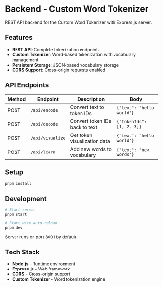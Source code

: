 # Backend - Custom Word Tokenizer

REST API backend for the Custom Word Tokenizer with Express.js server.

## Features

- **REST API**: Complete tokenization endpoints
- **Custom Tokenizer**: Word-based tokenization with vocabulary management
- **Persistent Storage**: JSON-based vocabulary storage
- **CORS Support**: Cross-origin requests enabled

## API Endpoints

| Method | Endpoint | Description | Body |
|--------|----------|-------------|------|
| POST | `/api/encode` | Convert text to token IDs | `{"text": "hello world"}` |
| POST | `/api/decode` | Convert token IDs back to text | `{"tokenIds": [1, 2, 3]}` |
| POST | `/api/visualize` | Get token visualization data | `{"text": "hello world"}` |
| POST | `/api/learn` | Add new words to vocabulary | `{"text": "new words"}` |

## Setup

```bash
pnpm install
```

## Development

```bash
# Start server
pnpm start

# Start with auto-reload
pnpm dev
```

Server runs on port 3001 by default.

## Tech Stack

- **Node.js** - Runtime environment
- **Express.js** - Web framework
- **CORS** - Cross-origin support
- **Custom Tokenizer** - Word tokenization engine